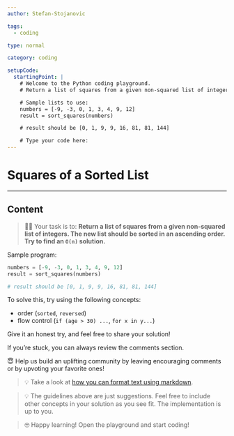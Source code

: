 ```yaml
---
author: Stefan-Stojanovic

tags:
  - coding

type: normal

category: coding

setupCode:
  startingPoint: |
    # Welcome to the Python coding playground.
    # Return a list of squares from a given non-squared list of integers. The new list should be sorted in an ascending order. Try to find an O(n) solution.

    # Sample lists to use:
    numbers = [-9, -3, 0, 1, 3, 4, 9, 12]
    result = sort_squares(numbers)

    # result should be [0, 1, 9, 9, 16, 81, 81, 144]

    # Type your code here:
---
```


# Squares of a Sorted List

---

## Content

> 👩‍💻 Your task is to: **Return a list of squares from a given non-squared list of integers. The new list should be sorted in an ascending order. Try to find an `O(n)` solution.**

Sample program:

```python
numbers = [-9, -3, 0, 1, 3, 4, 9, 12]
result = sort_squares(numbers)

# result should be [0, 1, 9, 9, 16, 81, 81, 144]
```

To solve this, try using the following concepts:

- order (`sorted`, `reversed`)
- flow control (`if (age > 30) ...`, `for x in y...`)

Give it an honest try, and feel free to share your solution!

If you’re stuck, you can always review the comments section.

😇 Help us build an uplifting community by leaving encouraging comments or by upvoting your favorite ones!

> 💡 Take a look at [how you can format text using markdown](https://www.enki.com/glossary/general/markdown-formatting).

> 💡 The guidelines above are just suggestions. Feel free to include other concepts in your solution as you see fit. The implementation is up to you.

> 🤓 Happy learning! Open the playground and start coding!
